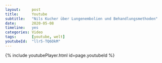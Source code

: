 ```yaml
---
layout:     post
title:      Youtube
subtitle:   "Nils Kucher über Lungenembolien und Behandlungsmethoden"
date:       2020-05-08
timeline:   yes
categories: Video
tags:       [youtube, welt]
youtubeId:  "llr5-TQ6OkM"
---
```

{% include youtubePlayer.html id=page.youtubeId %}

